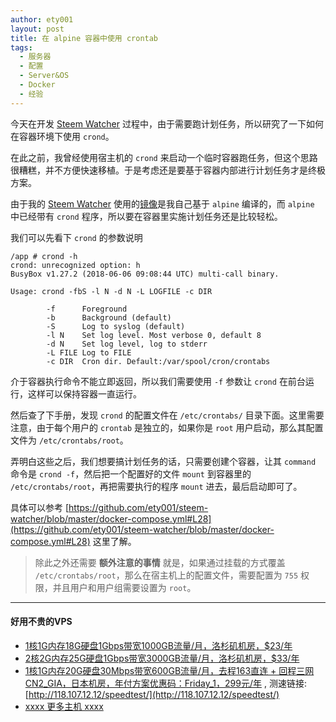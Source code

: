 ```yaml
---
author: ety001
layout: post
title: 在 alpine 容器中使用 crontab
tags:
  - 服务器
  - 配置
  - Server&OS
  - Docker
  - 经验
---
```


今天在开发 [Steem Watcher](/2020/05/08/steem-watcher.html) 过程中，由于需要跑计划任务，所以研究了一下如何在容器环境下使用 `crond`。

在此之前，我曾经使用宿主机的 `crond` 来启动一个临时容器跑任务，但这个思路很糟糕，并不方便快速移植。于是考虑还是要基于容器内部进行计划任务才是终极方案。

由于我的 [Steem Watcher](https://github.com/ety001/steem-watcher) 使用的[镜像](https://hub.docker.com/r/ety001/steem-python)是我自己基于 `alpine` 编译的，而 `alpine` 中已经带有 `crond` 程序，所以要在容器里实施计划任务还是比较轻松。

我们可以先看下 `crond` 的参数说明

```
/app # crond -h
crond: unrecognized option: h
BusyBox v1.27.2 (2018-06-06 09:08:44 UTC) multi-call binary.

Usage: crond -fbS -l N -d N -L LOGFILE -c DIR

        -f      Foreground
        -b      Background (default)
        -S      Log to syslog (default)
        -l N    Set log level. Most verbose 0, default 8
        -d N    Set log level, log to stderr
        -L FILE Log to FILE
        -c DIR  Cron dir. Default:/var/spool/cron/crontabs
```

介于容器执行命令不能立即返回，所以我们需要使用 `-f` 参数让 `crond` 在前台运行，这样可以保持容器一直运行。

然后查了下手册，发现 `crond` 的配置文件在 `/etc/crontabs/` 目录下面。这里需要注意，由于每个用户的 `crontab` 是独立的，如果你是 `root` 用户启动，那么其配置文件为 `/etc/crontabs/root`。

弄明白这些之后，我们想要搞计划任务的话，只需要创建个容器，让其 `command` 命令是 `crond -f`，然后把一个配置好的文件 `mount` 到容器里的 `/etc/crontabs/root`，再把需要执行的程序 `mount` 进去，最后启动即可了。

具体可以参考 [https://github.com/ety001/steem-watcher/blob/master/docker-compose.yml#L28](https://github.com/ety001/steem-watcher/blob/master/docker-compose.yml#L28) 这里了解。

> 除此之外还需要 **额外注意的事情** 就是，如果通过挂载的方式覆盖 `/etc/crontabs/root`，那么在宿主机上的配置文件，需要配置为 `755` 权限，并且用户和用户组需要设置为 `root`。


---
#### 好用不贵的VPS
* [1核1G内存18G硬盘1Gbps带宽1000GB流量/月，洛杉矶机房，$23/年](https://my.racknerd.com/aff.php?aff=856&pid=207)
* [2核2G内存25G硬盘1Gbps带宽3000GB流量/月，洛杉矶机房，$33/年](https://my.racknerd.com/aff.php?aff=856&pid=208)
* [1核1G内存20G硬盘30Mbps带宽600GB流量/月，去程163直连 + 回程三网CN2_GIA，日本机房，年付方案优惠码：Friday_1，299元/年](https://kvm.yunserver.com/aff.php?aff=140&pid=79) , 测速链接: [http://118.107.12.12/speedtest/](http://118.107.12.12/speedtest/)
* [xxxx 更多主机 xxxx](https://1hour.win/)
